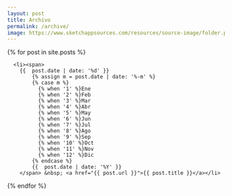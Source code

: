 ```yaml
---
layout: post
title: Archivo 
permalink: /archive/
image: https://www.sketchappsources.com/resources/source-image/folder.png
---
```




<div class="posts">
  {% for post in site.posts %}
    
      <li><span>
        {{  post.date | date: '%d' }} 
            {% assign m = post.date | date: '%-m' %}
            {% case m %} 
              {% when '1' %}Ene
              {% when '2' %}Feb
              {% when '3' %}Mar
              {% when '4' %}Abr
              {% when '5' %}May
              {% when '6' %}Jun
              {% when '7' %}Jul
              {% when '8' %}Ago
              {% when '9' %}Sep
              {% when '10' %}Oct
              {% when '11' %}Nov
              {% when '12' %}Dic
            {% endcase %} 
            {{  post.date | date: '%Y' }}
        </span> &nbsp; <a href="{{ post.url }}">{{ post.title }}</a></li> 
    
  {% endfor %}
</div>
  
